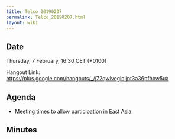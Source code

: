 ```yaml
---
title: Telco 20190207
permalink: Telco_20190207.html
layout: wiki
---
```


Date
----

Thursday, 7 February, 16:30 CET (+0100)

<!-- end of autogeneration -->

Hangout Link:
<https://plus.google.com/hangouts/_/j72qwlvegiojjpt3a36pfhow5ua>

Agenda
------

 - Meeting times to allow participation in East Asia.


Minutes
-------
